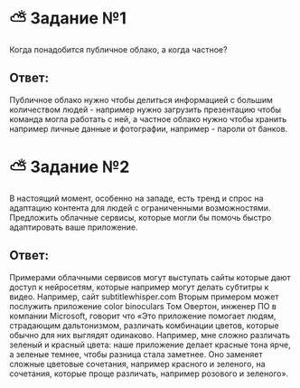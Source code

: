 # :partly_sunny: Задание №1

Когда понадобится публичное облако, а когда частное?

## Ответ:

Публичное облако нужно чтобы делиться информацией с большим количеством людей - например нужно загрузить презентацию чтобы команда могла работать с ней, а частное облако нужно чтобы хранить например личные данные и фотографии, например - пароли от банков.

# :partly_sunny: Задание №2

В настоящий момент, особенно на западе, есть тренд и спрос на адаптацию контента для людей с ограниченными возможностями. Предложить облачные сервисы, которые могли бы помочь быстро адаптировать ваше приложение.

## Ответ:


Примерами облачными сервисов могут выступать сайты которые дают доступ к нейросетям, которые например могут делать субтитры к видео. Например, сайт subtitlewhisper.com
Вторым примером может послужить приложение color binoculars Том Овертон, инженер ПО в компании Microsoft, говорит что «Это приложение помогает людям, страдающим дальтонизмом, различать комбинации цветов, которые обычно для них выглядят одинаково. Например, мне сложно различать зеленый и красный цвета: наше приложение делает красные тона ярче, а зеленые темнее, чтобы разница стала заметнее. Оно заменяет сложные цветовые сочетания, например красного и зеленого, на сочетания, которые проще различать, например розового и зеленого».
